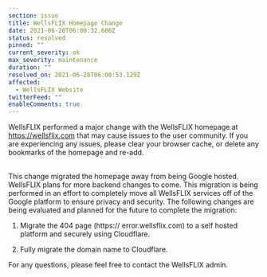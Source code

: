 ```yaml
---
section: issue
title: WellsFLIX Homepage Change
date: 2021-06-28T06:00:32.606Z
status: resolved
pinned: ""
current_severity: ok
max_severity: maintenance
duration: ""
resolved_on: 2021-06-28T06:00:53.129Z
affected:
  - WellsFLIX Website
twitterFeed: ""
enableComments: true
---
```

WellsFLIX performed a major change with the WellsFLIX homepage at https://wellsflix.com that may cause issues to the user community. If you are experiencing any issues, please clear your browser cache, or delete any bookmarks of the homepage and re-add.

\
This change migrated the homepage away from being Google hosted. WellsFLIX plans for more backend changes to come. This migration is being performed in an effort to completely move all WellsFLIX services off of the Google platform to ensure privacy and security. The following changes are being evaluated and planned for the future to complete the migration:

1. Migrate the 404 page (https:// error.wellsflix.com) to a self hosted platform and securely using Cloudflare.

2. Fully migrate the domain name to Cloudflare. 



For any questions, please feel free to contact the WellsFLIX admin.